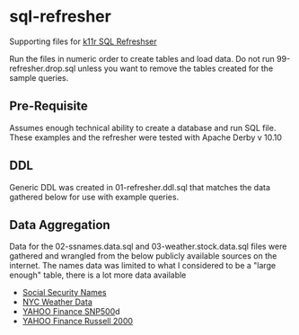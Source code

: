 # sql-refresher
Supporting files for [k11r SQL Refreshser](http://k11r.com/2016/08/08/sql-refresher/)

Run the files in numeric order to create tables and load data.  Do not run 99-refresher.drop.sql unless you want to remove the tables created for the sample queries.


## Pre-Requisite
Assumes enough technical ability to create a database and run SQL file.  These examples and the refresher were tested with Apache Derby v 10.10

## DDL
Generic DDL was created in 01-refresher.ddl.sql that matches the data gathered below for use with example queries.

## Data Aggregation
Data for the 02-ssnames.data.sql and 03-weather.stock.data.sql files were gathered and wrangled from the below publicly available sources on the internet.  The names data was limited to what I considered to be a "large enough" table, there is a lot more data available
* [Social Security Names](https://www.ssa.gov/oact/babynames/limits.html)
* [NYC Weather Data](https://www.wunderground.com/history/airport/KJRB/2015/8/1/CustomHistory.html?dayend=1&monthend=8&yearend=2016&req_city=&req_state=&req_statename=&reqdb.zip=&reqdb.magic=&reqdb.wmo=&MR=1)
* [YAHOO Finance SNP500](http://finance.yahoo.com/quote/%5EGSPC/history?period1=1438401600&period2=1470024000&interval=1d&filter=history&frequency=1)d
* [YAHOO Finance Russell 2000](http://finance.yahoo.com/quote/%5ERUT/history?period1=1438401600&period2=1470024000&interval=1d&filter=history&frequency=1d)



